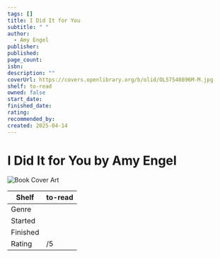 ```yaml
---
tags: []
title: I Did It for You
subtitle: " "
author:
  - Amy Engel
publisher: 
published: 
page_count: 
isbn: 
description: ""
coverUrl: https://covers.openlibrary.org/b/olid/OL57540896M-M.jpg
shelf: to-read
owned: false
start_date: 
finished_date: 
rating: 
recommended_by: 
created: 2025-04-14
---
```


# I Did It for You by Amy Engel

![Book Cover Art](https://covers.openlibrary.org/b/olid/OL57540896M-M.jpg)

| Shelf | to-read |
| --- | --- |
| Genre |  |
| Started |  |
| Finished |  |
| Rating | /5 |

